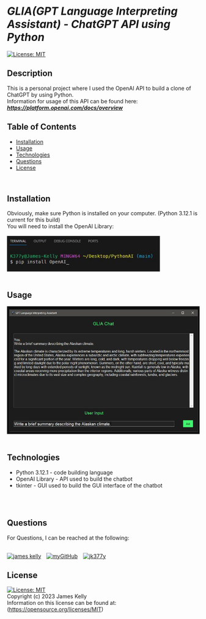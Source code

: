 # ***GLIA(GPT Language Interpreting Assistant) - ChatGPT API using Python***
[![License: MIT](https://img.shields.io/badge/License-MIT-blue.svg)](https://opensource.org/licenses/MIT)
<br>

## Description
This is a personal project where I used the OpenAI API to build a clone of ChatGPT by using Python. <br> Information for usage of this API can be found here: ***https://platform.openai.com/docs/overview***  <br>

## Table of Contents
- [Installation](#installation)
- [Usage](#usage)
- [Technologies](#technologies)
- [Questions](#questions)
- [License](#license)
<br>

## Installation
Obviously, make sure Python is installed on your computer. (Python 3.12.1 is current for this build)<br>
You will need to install the OpenAI Library:<br><br>
<img src="images/openAI_install.JPG" alt="openAI install screenshot" width=400px>
<br>
<br>

## Usage
<img src="images/GLIA.JPG" alt="GLIA screenshot" width=700px>
<br>
<br>

## Technologies
- Python 3.12.1 - code building language
- OpenAI Library - API used to build the chatbot
- tkinter - GUI used to build the GUI interface of the chatbot
<br>
<br>

## Questions
For Questions, I can be reached at the following:
<br>
<br>

<a href="www.linkedin.com/in/james-kelly-software-developer" target="_blank"><img src="https://img.icons8.com/fluency/64/null/linkedin.png" alt="james kelly" height="64" width="64" /></a>&emsp;<a href="https://github.com/jk377y" target="_blank"><img src="https://img.icons8.com/plasticine/64/null/github.png" alt="myGitHub" height="64" width="64" /></a>&emsp;<a href="mailto:jk377y@gmail.com" target="_blank"><img src="https://img.icons8.com/fluency/64/null/apple-mail.png" alt="jk377y" height="64" width="64" /></a>

## License
[![License: MIT](https://img.shields.io/badge/License-MIT-blue.svg)](https://opensource.org/licenses/MIT)
<br>Copyright (c) 2023 James Kelly
<br>Information on this license can be found at: (https://opensource.org/licenses/MIT)